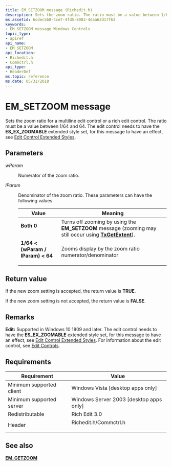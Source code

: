 ```yaml
---
title: EM_SETZOOM message (Richedit.h)
description: Sets the zoom ratio. The ratio must be a value between 1/64 and 64. You can send this message to either an edit control or a rich edit control.
ms.assetid: 6cdec5b8-4ce7-4fd5-8083-4daa63d17f63
keywords:
- EM_SETZOOM message Windows Controls
topic_type:
- apiref
api_name:
- EM_SETZOOM
api_location:
- Richedit.h
- Commctrl.h
api_type:
- HeaderDef
ms.topic: reference
ms.date: 05/31/2018
---
```


# EM\_SETZOOM message

Sets the zoom ratio for a multiline edit control or a rich edit control. The ratio must be a value between 1/64 and 64. The edit control needs to have the **ES\_EX\_ZOOMABLE** extended style set, for this message to have an effect, see [Edit Control Extended Styles](edit-control-window-extended-styles.md).

## Parameters

<dl> <dt>

*wParam* 
</dt> <dd>

Numerator of the zoom ratio.

</dd> <dt>

*lParam* 
</dt> <dd>

Denominator of the zoom ratio. These parameters can have the following values.



| Value                                                                                                                                                                                                                                                              | Meaning                                                                                                                                         |
|--------------------------------------------------------------------------------------------------------------------------------------------------------------------------------------------------------------------------------------------------------------------|-------------------------------------------------------------------------------------------------------------------------------------------------|
| <span id="Both_0"></span><span id="both_0"></span><span id="BOTH_0"></span><dl> <dt>**Both 0**</dt> </dl>                                                                                                   | Turns off zooming by using the **EM\_SETZOOM** message (zooming may still occur using [**TxGetExtent**](/windows/desktop/api/Textserv/nf-textserv-itexthost-txgetextent)).<br/> |
| <span id="1_64____wParam___lParam____64"></span><span id="1_64____wparam___lparam____64"></span><span id="1_64____WPARAM___LPARAM____64"></span><dl> <dt>**1/64 < (wParam / lParam) < 64**</dt> </dl> | Zooms display by the zoom ratio numerator/denominator<br/>                                                                                |



 

</dd> </dl>

## Return value

If the new zoom setting is accepted, the return value is **TRUE**.

If the new zoom setting is not accepted, the return value is **FALSE**.

## Remarks

**Edit:** Supported in Windows 10 1809 and later. The edit control needs to have the **ES\_EX\_ZOOMABLE** extended style set, for this message to have an effect, see [Edit Control Extended Styles](edit-control-window-extended-styles.md). For information about the edit control, see [Edit Controls](about-edit-controls.md).

## Requirements



| Requirement | Value |
|-------------------------------------|---------------------------------------------------------------------------------------|
| Minimum supported client<br/> | Windows Vista \[desktop apps only\]<br/>                                        |
| Minimum supported server<br/> | Windows Server 2003 \[desktop apps only\]<br/>                                  |
| Redistributable<br/>          | Rich Edit 3.0<br/>                                                              |
| Header<br/>                   | <dl> <dt>Richedit.h/Commctrl.h</dt> </dl> |



## See also

<dl> <dt>

[**EM\_GETZOOM**](em-getzoom.md)
</dt> </dl>

 

 





